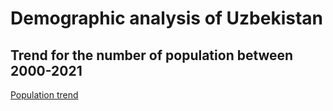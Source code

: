 # Demographic analysis of Uzbekistan

## Trend for the number of population between 2000-2021
 [Population trend](./images/Population(2000-2021).png)